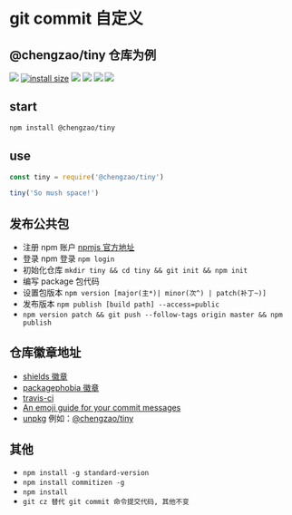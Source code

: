 # git commit 自定义

## @chengzao/tiny 仓库为例

[![](https://img.shields.io/github/license/chengzao/tiny.svg)](https://github.com/chengzao/tiny)
[![install size](https://packagephobia.now.sh/badge?p=@chengzao/tiny)](https://packagephobia.now.sh/result?p=@chengzao/tiny)
![](https://img.shields.io/npm/v/@chengzao/tiny.svg)
![](https://img.shields.io/github/repo-size/chengzao/tiny.svg)
[![](https://img.shields.io/bundlephobia/minzip/@chengzao/tiny.svg)](https://github.com/chengzao/tiny)
[![](https://img.shields.io/github/languages/top/chengzao/tiny.svg)](https://github.com/chengzao/tiny)

## start

```bash
npm install @chengzao/tiny
```

## use

```js
const tiny = require('@chengzao/tiny')

tiny('So mush space!')
```

## 发布公共包

- 注册 npm 账户 [npmjs 官方地址](https://www.npmjs.com/)
- 登录 npm 登录 `npm login`
- 初始化仓库 `mkdir tiny && cd tiny && git init && npm init`
- 编写 package 包代码
- 设置包版本 `npm version [major(主*)| minor(次^) | patch(补丁~)]`
- 发布版本 `npm publish [build path] --access=public`
- `npm version patch && git push --follow-tags origin master && npm publish`

## 仓库徽章地址

- [shields 徽章](https://shields.io/#/)
- [packagephobia 徽章](https://packagephobia.now.sh/)
- [travis-ci](https://www.travis-ci.org/)
- [An emoji guide for your commit messages](https://gitmoji.carloscuesta.me/)
- [unpkg](https://unpkg.com/#/) 例如：[@chengzao/tiny](https://unpkg.com/@chengzao/tiny@1.0.11/src/index.js)

## 其他

- `npm install -g standard-version`
- `npm install commitizen -g`
- `npm install`
- `git cz 替代 git commit 命令提交代码, 其他不变`
